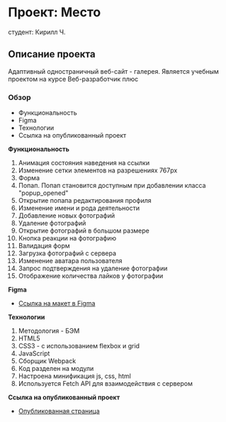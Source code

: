 # Проект: Место
студент: Кирилл Ч.

## Описание проекта
Адаптивный одностраничный веб-сайт - галерея. Является учебным проектом на курсе Веб-разработчик плюс

### Обзор
* Функциональность
* Figma
* Технологии
* Ссылка на опубликованный проект

**Функциональность**

1. Анимация состояния наведения на ссылки
2. Изменение сетки элементов на разрешениях 767px
3. Форма
4. Попап. Попап становится доступным при добавлении класса "popup_opened"
5. Открытие попапа редактирования профиля
6. Изменение имени и рода деятельности
7. Добавление новых фотографий
8. Удаление фотографий
9. Открытие фотографий в большом размере
10. Кнопка реакции на фотографию
11. Валидация форм
12. Загрузка фотографий с сервера
13. Изменение аватара пользователя
14. Запрос подтверждения на удаление фотографии
15. Отображение количества лайков у фотографии

**Figma**

* [Ссылка на макет в Figma](https://www.figma.com/file/2cn9N9jSkmxD84oJik7xL7/JavaScript.-Sprint-4?node-id=0%3A1)

**Технологии**

1. Методология - БЭМ
2. HTML5
3. CSS3 - с использованием flexbox и grid
4. JavaScript
5. Сборщик Webpack
6. Код разделен на модули
7. Настроена минификация js, css, html
8. Используется Fetch API для взаимодействия с сервером

**Ссылка на опубликованный проект**

* [Опубликованная страница](https://insomniac-bear.github.io/mesto-project/)